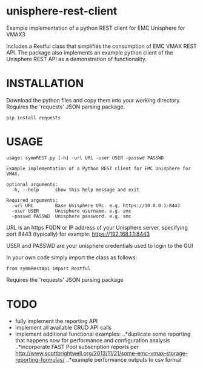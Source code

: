 unisphere-rest-client
=====================

Example implementation of a python REST client for EMC Unisphere for VMAX3

Includes a Restful class that simplifies the consumption of EMC VMAX REST API.  The package also implements an example python client of the Unisphere REST API as a demonstration of functionality.

INSTALLATION
===========
Download the python files and copy them into your working directory.  Requires the 'requests' JSON parsing package.
```
pip install requests
```

USAGE
=====
```
usage: symmREST.py [-h] -url URL -user USER -passwd PASSWD

Example implementation of a Python REST client for EMC Unisphere for VMAX.

optional arguments:
  -h, --help      show this help message and exit

Required arguments:
  -url URL        Base Unisphere URL. e.g. https://10.0.0.1:8443
  -user USER      Unisphere username. e.g. smc
  -passwd PASSWD  Unisphere password. e.g. smc
```

URL is an https FQDN or IP address of your Unisphere server, specifying port 8443 (typically)
for example:  https://192.168.1.1:8443

USER and PASSWD are your unisphere credentials used to login to the GUI

In your own code simply import the class as follows:
```
from symmRestApi import Restful
```
Requires the 'requests' JSON parsing package 

TODO
====
* fully implement the reporting API
* implement all available CRUD API calls
* implement additional functional examples:
..*duplicate some reporting that happens now for performance and configuration analysis
..*incorporate FAST Pool subscription reports per http://www.scottbrightwell.org/2013/11/21/some-emc-vmax-storage-reporting-formulas/
..*example performance outputs to csv format 
